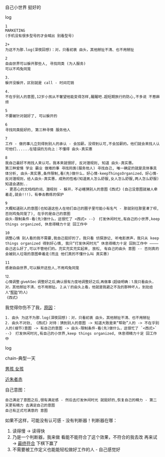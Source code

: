 
自己小世界 挺好的

log

```
1
MARKETING
(手机没有很多型号的才会喊出 别看型号)

2+
为这不为那.log(深夜回想)：对，只看初衷 由头，其他掰扯不清、也不用掰扯

2
自由世界可以躲开那些人, 寻找同类 (为人服务)
可以不鸡兔同笼

3.
躲开没躲开，区别就是 call - 时间花销

4.
不在乎别人的意图,12岁小孩从不奢望他能变得怎样,醒醒吧.超短期旅行的防心,不多说 不惹麻烦

5
不要被针对就好了, 可以躲开的

6
寻找同类挺好的, 第三种寻情 服务他人

7
工作 - 做的事儿立刻得到别人的承认 - 会加薪。没得到认可,不会加薪的。他们就会来找人认可他们......在错误的方向上：不懂得 由头-真实惠

8
我自己最好不用找人来认可。我本来就很好, 反对潜规则, 知道 由头-真实惠。
第三种爱情 学业 霸业 做难的事 寻找同类(服务他人) 寻找自己, 唯一确定的就是具体事具体分析, 由头-真实惠,条件限制,看(先)做什么，好心情-keepThingsOrganized，好心情-反对潜规则，给人由头-真实惠，成熟的性格(知道男人怎么舒服,女人怎么舒服,两人怎么舒服)
知道会遇到..
- 更恶心的文绉绉的词、潜规则 - 躲开，不必瞎猜别人的意图《西式》(自己没意图就被人牵着走,就会!!!)，有拳击教练的保护

9
大概知道别人的意图(也知道这些人在他们自己的圈子里可能小有名气 - 那就别往那里凑了呗,否则鸡兔同笼了), 在乎的是自己的意图
由头-限制条件-看(先)做什么，这很忙了 <西式> --》 打发休闲时光,有自己的小世界,keep things organized, 休息得精力十足 回工作中

10
调整心情 别人看的我不需要,我自己挺好的了。我只看 侦探游记, 听电影原声，我只从 keep things organized 得到好心情, 我只“打发休闲时光” 休息得精力十足 回到工作中 ———— 自己这么好了,可以不管他们的。充实充实充实起来, 放松, 有自己的由头 意图 -- 否则真的会被别人垃圾的意图牵着走(而且 他们真的不懂什么叫 真实惠)

11
感谢自由世界,可以躲开这些人,不用鸡兔同笼

```
<sub>
12.<br>
心情调整 giveASec 调整好之后,确认很有力度地调整好之后,再做事 (超级明确：1.我只看由头，对，其他掰扯不清，也不用掰扯。 2.从丫的由头上看，他就是我避之不及的那种坏人，到处给人“<a href='https://github.com/7900ms/000nottheater_deserted_systemlibrary/blob/master/supplementary/chain-call.md'>帮助</a>”的人)<br>
《西式》
</sub>

我觉得你伤不了我，[原因](https://github.com/7900ms/000nottheater_deserted_systemlibrary/blob/master/supplementary/slang-FUD.md#我觉得你伤不了我,因为我够狠。在墙内防中共的毒，在墙外防你的毒)：
```
1. 由头 为这不为那.log(深夜回想)：对，只看初衷 由头，其他掰扯不清、也不用掰扯
2. 由头不对劲, 《西式》对待：猜到别人的意图 -> 知道大致是来“帮助”人的 -> 不在乎别人的(细节)意图 -> 有自己的意图 -> 由头-限制条件-看(先)做什么，这很忙了 `<西式>` --》 打发休闲时光,有自己的小世界,keep things organized, 休息得精力十足 回工作中
```
log

chain-典型一天

[男孩 女孩](https://github.com/7900ms/000nottheater_deserted_systemlibrary/blob/master/supplementary/chain-call.md)

[近朱者赤](https://github.com/7900ms/000nottheater_deserted_systemlibrary/blob/master/supplementary/chain-近朱者赤.md)

自己意图：
```
自己满足了意图之后,很有满足感 - 然后去打发休闲时光 就挺好的,恢复自己的精力 - 第二天更有精力 去满足自己的意图
自己有正式可满意的 意图
```

如果不这样，可能没有认可感 - 没有判断器！判断器在哪：
1. 读得慢 -> 读得快
2. 乃是一个判断器，我来做 看能不能符合了这个效果，不符合的我去改 再来试 -> [最终符合](https://www.v2ex.com/notes/28139) 下棋下赢了
3. 不需要被工作定义也能能轻松做好工作的人 - 自己感觉好
